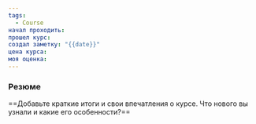 ```yaml
---
tags:
  - Course
начал проходить: 
прошел курс: 
создал заметку: "{{date}}"
цена курса: 
моя оценка:
---
```

### Резюме
==Добавьте краткие итоги и свои впечатления о курсе. Что нового вы узнали и какие его особенности?==